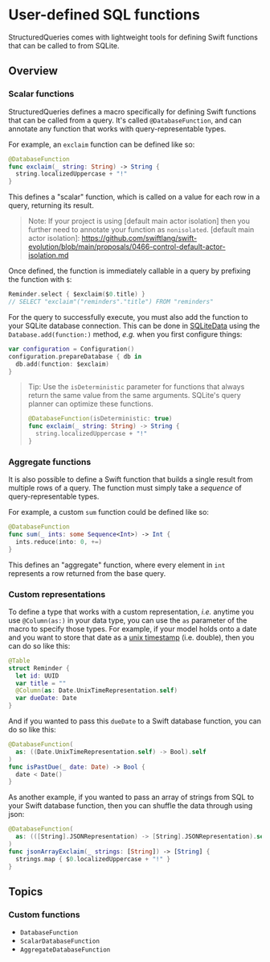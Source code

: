 # User-defined SQL functions

StructuredQueries comes with lightweight tools for defining Swift functions that can be called to
from SQLite.

## Overview

### Scalar functions

StructuredQueries defines a macro specifically for defining Swift functions that can be called from
a query. It's called `@DatabaseFunction`, and can annotate any function that works with
query-representable types.

For example, an `exclaim` function can be defined like so:

```swift
@DatabaseFunction
func exclaim(_ string: String) -> String {
  string.localizedUppercase + "!"
}
```

This defines a "scalar" function, which is called on a value for each row in a query, returning its
result.

> Note: If your project is using [default main actor isolation] then you further need to annotate
> your function as `nonisolated`.
[default main actor isolation]: https://github.com/swiftlang/swift-evolution/blob/main/proposals/0466-control-default-actor-isolation.md

Once defined, the function is immediately callable in a query by prefixing the function with `$`:

```swift
Reminder.select { $exclaim($0.title) }
// SELECT "exclaim"("reminders"."title") FROM "reminders"
```

For the query to successfully execute, you must also add the function to your SQLite database
connection. This can be done in [SQLiteData] using the `Database.add(function:)` method, _e.g._ when
you first configure things:

[SQLiteData]: https://github.com/pointfreeco/sqlite-data

```swift
var configuration = Configuration()
configuration.prepareDatabase { db in
  db.add(function: $exclaim)
}
```

> Tip: Use the `isDeterministic` parameter for functions that always return the same value from the
> same arguments. SQLite's query planner can optimize these functions.
>
> ```swift
> @DatabaseFunction(isDeterministic: true)
> func exclaim(_ string: String) -> String {
>   string.localizedUppercase + "!"
> }
> ```

### Aggregate functions

It is also possible to define a Swift function that builds a single result from multiple rows of a
query. The function must simply take a _sequence_ of query-representable types.

For example, a custom `sum` function could be defined like so:

```swift
@DatabaseFunction
func sum(_ ints: some Sequence<Int>) -> Int {
  ints.reduce(into: 0, +=)
}
```

This defines an "aggregate" function, where every element in `int` represents a row returned from
the base query.

### Custom representations

To define a type that works with a custom representation, _i.e._ anytime you use `@Column(as:)` in
your data type, you can use the `as` parameter of the macro to specify those types. For example,
if your model holds onto a date and you want to store that date as a
[unix timestamp](<doc:Foundation/Date/UnixTimeRepresentation-struct>) (i.e. double),
then you can do so like this:

```swift
@Table
struct Reminder {
  let id: UUID
  var title = ""
  @Column(as: Date.UnixTimeRepresentation.self)
  var dueDate: Date
}
```

And if you wanted to pass this `dueDate` to a Swift database function, you can do so like this:

```swift
@DatabaseFunction(
  as: ((Date.UnixTimeRepresentation.self) -> Bool).self
)
func isPastDue(_ date: Date) -> Bool {
  date < Date()
}
```

As another example, if you wanted to pass an array of strings from SQL to your Swift database
function, then you can shuffle the data through using json:

```swift
@DatabaseFunction(
  as: (([String].JSONRepresentation) -> [String].JSONRepresentation).self
)
func jsonArrayExclaim(_ strings: [String]) -> [String] {
  strings.map { $0.localizedUppercase + "!" }
}
```

## Topics

### Custom functions

- ``DatabaseFunction``
- ``ScalarDatabaseFunction``
- ``AggregateDatabaseFunction``

